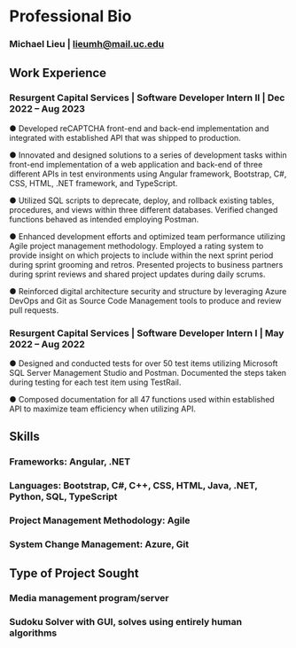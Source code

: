 # Professional Bio
### Michael Lieu | lieumh@mail.uc.edu

## Work Experience
### Resurgent Capital Services | Software Developer Intern II	| Dec 2022 – Aug 2023
●	Developed reCAPTCHA front-end and back-end implementation and integrated with established API that was shipped to production.

●	Innovated and designed solutions to a series of development tasks within front-end implementation of a web application and back-end of three different APIs in test environments using Angular framework, Bootstrap, C#, CSS, HTML, .NET framework, and TypeScript.

●	Utilized SQL scripts to deprecate, deploy, and rollback existing tables, procedures, and views within three different databases. Verified changed functions behaved as intended employing Postman.

●	Enhanced development efforts and optimized team performance utilizing Agile project management methodology. Employed a rating system to provide insight on which projects to include within the next sprint period during sprint grooming and retros. Presented projects to business partners during sprint reviews and shared project updates during daily scrums.

●	Reinforced digital architecture security and structure by leveraging Azure DevOps and Git as Source Code Management tools to produce and review pull requests.

### Resurgent Capital Services | Software Developer Intern I	| May 2022 – Aug 2022
●	Designed and conducted tests for over 50 test items utilizing Microsoft SQL Server Management Studio and Postman. Documented the steps taken during testing for each test item using TestRail.

●	Composed documentation for all 47 functions used within established API to maximize team efficiency when utilizing API. 

## Skills
### Frameworks: Angular, .NET
### Languages: Bootstrap, C#, C++, CSS, HTML, Java, .NET, Python, SQL, TypeScript
### Project Management Methodology: Agile
### System Change Management: Azure, Git

## Type of Project Sought
### Media management program/server
### Sudoku Solver with GUI, solves using entirely human algorithms
